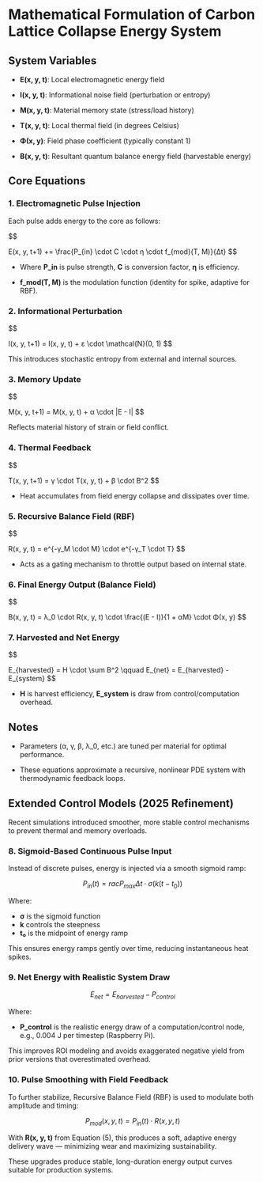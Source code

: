 # Mathematical Formulation of Carbon Lattice Collapse Energy System

## System Variables

- **E(x, y, t)**: Local electromagnetic energy field

- **I(x, y, t)**: Informational noise field (perturbation or entropy)

- **M(x, y, t)**: Material memory state (stress/load history)

- **T(x, y, t)**: Local thermal field (in degrees Celsius)

- **Φ(x, y)**: Field phase coefficient (typically constant 1)

- **B(x, y, t)**: Resultant quantum balance energy field (harvestable energy)

## Core Equations

### 1. Electromagnetic Pulse Injection

Each pulse adds energy to the core as follows:

$$

E(x, y, t+1) += \frac{P_{in} \cdot C \cdot η \cdot f_{mod}(T, M)}{Δt}
$$

- Where **P_in** is pulse strength, **C** is conversion factor, **η** is efficiency.

- **f_mod(T, M)** is the modulation function (identity for spike, adaptive for RBF).

### 2. Informational Perturbation

$$

I(x, y, t+1) = I(x, y, t) + ε \cdot \mathcal{N}(0, 1)
$$

This introduces stochastic entropy from external and internal sources.

### 3. Memory Update

$$

M(x, y, t+1) = M(x, y, t) + α \cdot |E - I|
$$

Reflects material history of strain or field conflict.

### 4. Thermal Feedback

$$

T(x, y, t+1) = γ \cdot T(x, y, t) + β \cdot B^2
$$

- Heat accumulates from field energy collapse and dissipates over time.

### 5. Recursive Balance Field (RBF)

$$

R(x, y, t) = e^{-γ_M \cdot M} \cdot e^{-γ_T \cdot T}
$$

- Acts as a gating mechanism to throttle output based on internal state.

### 6. Final Energy Output (Balance Field)

$$

B(x, y, t) = λ_0 \cdot R(x, y, t) \cdot \frac{(E - I)}{1 + αM} \cdot Φ(x, y)
$$

### 7. Harvested and Net Energy

$$

E_{harvested} = H \cdot \sum B^2 \qquad E_{net} = E_{harvested} - E_{system}
$$

- **H** is harvest efficiency, **E_system** is draw from control/computation overhead.

## Notes

- Parameters (α, γ, β, λ_0, etc.) are tuned per material for optimal performance.

- These equations approximate a recursive, nonlinear PDE system with thermodynamic feedback loops.


## Extended Control Models (2025 Refinement)

Recent simulations introduced smoother, more stable control mechanisms to prevent thermal and memory overloads.

### 8. Sigmoid-Based Continuous Pulse Input

Instead of discrete pulses, energy is injected via a smooth sigmoid ramp:

$$
P_{in}(t) = rac{P_{max}}{Δt} \cdot \sigma(k(t - t_0))
$$

Where:
- **σ** is the sigmoid function
- **k** controls the steepness
- **t₀** is the midpoint of energy ramp

This ensures energy ramps gently over time, reducing instantaneous heat spikes.

### 9. Net Energy with Realistic System Draw

$$
E_{net} = E_{harvested} - P_{control}
$$

Where:
- **P_control** is the realistic energy draw of a computation/control node, e.g., 0.004 J per timestep (Raspberry Pi).

This improves ROI modeling and avoids exaggerated negative yield from prior versions that overestimated overhead.

### 10. Pulse Smoothing with Field Feedback

To further stabilize, Recursive Balance Field (RBF) is used to modulate both amplitude and timing:

$$
P_{mod}(x, y, t) = P_{in}(t) \cdot R(x, y, t)
$$

With **R(x, y, t)** from Equation (5), this produces a soft, adaptive energy delivery wave — minimizing wear and maximizing sustainability.

These upgrades produce stable, long-duration energy output curves suitable for production systems.
